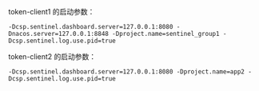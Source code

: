 
token-client1 的启动参数：
```shell
-Dcsp.sentinel.dashboard.server=127.0.0.1:8080 -Dnacos.server=127.0.0.1:8848 -Dproject.name=sentinel_group1 -Dcsp.sentinel.log.use.pid=true
```

token-client2 的启动参数：
```shell
-Dcsp.sentinel.dashboard.server=127.0.0.1:8080 -Dproject.name=app2 -Dcsp.sentinel.log.use.pid=true 
```
